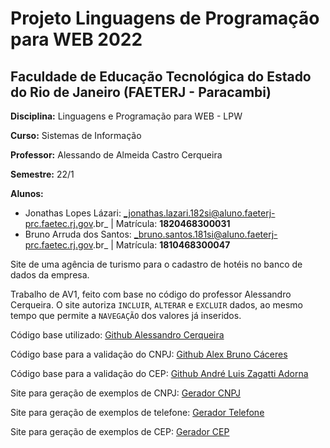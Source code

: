 # Projeto Linguagens de Programação para WEB 2022

## Faculdade de Educação Tecnológica do Estado do Rio de Janeiro (FAETERJ - Paracambi)
**Disciplina:** Linguagens e Programação para WEB - LPW

**Curso:** Sistemas de Informação 

**Professor:** Alessando de Almeida Castro Cerqueira

**Semestre:** 22/1

**Alunos:** 
  - Jonathas Lopes Lázari: _jonathas.lazari.182si@aluno.faeterj-prc.faetec.rj.gov.br_ | Matrícula: **1820468300031**
  - Bruno Arruda dos Santos: _bruno.santos.181si@aluno.faeterj-prc.faetec.rj.gov.br_ | Matrícula: **1810468300047** 
  


Site de uma agência de turismo para o cadastro de hotéis no banco de dados da empresa. 

Trabalho de AV1, feito com base no código do professor Alessandro Cerqueira. O site autoriza `INCLUIR`, `ALTERAR` e `EXCLUIR` dados, ao mesmo tempo que permite a `NAVEGAÇÃO` dos valores já inseridos. 

Código base utilizado: [Github Alessandro Cerqueira](https://github.com/alessandro-cerqueira/faeterjBase)

Código base para a validação do CNPJ: [Github Alex Bruno Cáceres](https://gist.github.com/alexbruno/6623b5afa847f891de9cb6f704d86d02)

Código base para a validação do CEP: [Github André Luis Zagatti Adorna](https://gist.github.com/AZagatti/c853ee3017c95d8d353b79d63d9a4d36)

Site para geração de exemplos de CNPJ: [Gerador CNPJ](https://geradornv.com.br/gerador-cnpj/)

Site para geração de exemplos de telefone: [Gerador Telefone](https://geradornv.com.br/gerador-telefone/)

Site para geração de exemplos de CEP: [Gerador CEP](https://geradornv.com.br/gerador-cep/)


